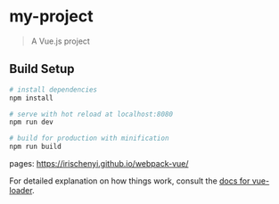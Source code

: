 # my-project

> A Vue.js project

## Build Setup

``` bash
# install dependencies
npm install

# serve with hot reload at localhost:8080
npm run dev

# build for production with minification
npm run build
```

pages: https://irischenyi.github.io/webpack-vue/

For detailed explanation on how things work, consult the [docs for vue-loader](http://vuejs.github.io/vue-loader).

